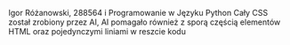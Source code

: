 Igor Różanowski, 288564 i Programowanie w Języku Python
Cały CSS został zrobiony przez AI, AI pomagało również z sporą częścią elementów HTML oraz pojedynczymi liniami w reszcie kodu
